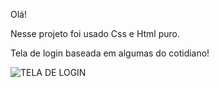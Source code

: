 Olá! 

Nesse projeto foi usado Css e Html puro.

Tela de login baseada em algumas do cotidiano!

![TELA DE LOGIN](https://user-images.githubusercontent.com/90796934/133667944-68757ba8-4763-491a-afc6-1f675ad6fc58.PNG)
